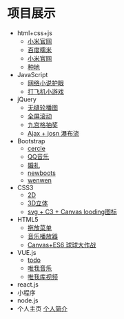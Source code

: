 # 项目展示



- html+css+js
  - [小米官网](https://lucky999wenwen.github.io/xiaomi)
  - [百度糯米](https://lucky999wenwen.github.io/pc)
  - [小米官网](https://lucky999wenwen.github.io/tea)
  - [种地](https://lucky999wenwen.github.io/tillland)
- JavaScript
  - [网络小说护眼](https://lucky999wenwen.github.io/network/)
  - [打飞机小游戏](https://lucky999wenwen.github.io/playplane)
- jQuery
  - [无缝轮播图](https://lucky999wenwen.github.io/carousel/carousel)
  - [全屏滚动](https://lucky999wenwen.github.io/scroll/allscroolp)
  - [九宫格抽奖](https://lucky999wenwen.github.io/lottery)
  - [Ajax + josn 瀑布流](https://lucky999wenwen.github.io/waterfall)
- Bootstrap
  - [cercle](https://lucky999wenwen.github.io/cercle)
  - [QQ音乐](https://lucky999wenwen.github.io/QQmusic/music)
  - [婚礼](https://lucky999wenwen.github.io/wedding)
  - [newboots](https://lucky999wenwen.github.io/newboots)
  - [wenwen](https://lucky999wenwen.github.io/ui/index)
- CSS3 
  - [2D](https://lucky999wenwen.github.io/css2d)
  - [3D立体](https://lucky999wenwen.github.io/loading+C3-3Dbox)
  - [svg + C3 + Canvas looding图标](https://lucky999wenwen.github.io/loodingsvgC3Canvas)
- HTML5
  - [拖放菜单](https://lucky999wenwen.github.io/drop)
  - [音乐播放器](https://lucky999wenwen.github.io/h5play)
  - [Canvas+ES6 球球大作战](https://lucky999wenwen.github.io/boll/Ballgame)
- VUE.js
  - [todo](https://lucky999wenwen.github.io/todo)
  - [唯我音乐](https://lucky999wenwen.github.io/weimemusic/index)
  - [唯我库视频](https://lucky999wenwen.github.io/changku/index)
- react.js
- 小程序
- node.js
- 个人主页
  [个人简介](https://lucky999wenwen.github.io/personage)